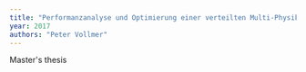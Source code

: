 ```yaml
---
title: "Performanzanalyse und Optimierung einer verteilten Multi-Physik Simulationssoftware"
year: 2017
authors: "Peter Vollmer"
---
```

Master's thesis
